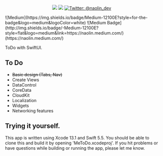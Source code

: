 <p align="center">
    <img src="https://img.shields.io/badge/iOS-15.0+-blue.svg" />
    <img src="https://img.shields.io/badge/Swift-5.5-brightgreen.svg" />
    <a href="https://twitter.com/naolin_dev">
        <img src="https://img.shields.io/badge/Twitter-@naolin_dev-lightgrey.svg?style=flat" alt="Twitter: @naolin_dev" />
    </a>
    
    
</p>
![Medium](https://img.shields.io/badge/Medium-12100E?style=for-the-badge&logo=medium&logoColor=white)
![Medium Badge](http://img.shields.io/badge/-Medium-12100E?style=flat&logo=medium&link=https://naolin.medium.com/)(https://naolin.medium.com/)

ToDo with SwiftUI.

## To Do
* ~~Basic design (Tabs, Nav)~~
* Create Views
* DataControl
* CoreData
* CloudKit
* Localization
* Widgets
* Networking features



## Trying it yourself.

This app is written using Xcode 13.1 and Swift 5.5. 
You should be able to clone this and build it by opening 'MeToDo.xcodeproj'.
If you hit problems or have questions while building or running the app, please let me know.

